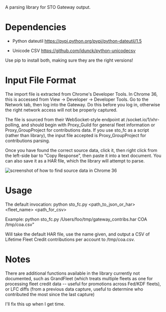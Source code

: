 A parsing library for STO Gateway output.

Dependencies
=======
- Python dateutil
https://pypi.python.org/pypi/python-dateutil/1.5

- Unicode CSV
https://github.com/jdunck/python-unicodecsv

Use pip to install both, making sure they are the right versions!

Input File Format
=======
The import file is extracted from Chrome's Developer Tools.  In Chrome 36, this is accessed from View -> Developer -> Developer Tools.  Go to the Network tab, then log into the Gateway.  Do this before you log in, otherwise the right network access will not be properly captured.

The file is sourced from their WebSocket-style endpoint at /socket.io/1/xhr-polling, and should begin with Proxy_Guild for general fleet information or Proxy_GroupProject for contributions data. If you use sto_fc as a script (rather than library), the input file accepted is Proxy_GroupProject for contributions parsing.

Once you have found the correct source data, click it, then right click from the left-side bar to "Copy Response", then paste it into a text document.  You can also save it as a HAR file, which the library will attempt to parse.


![screenshot of how to find source data in Chrome 36](https://raw.githubusercontent.com/isolinear/sto-data/docs/images/chrome.png "Chrome screenshot")

Usage
======
The default invocation:
python sto_fc.py <path_to_json_or_har> <fleet_name> <path_for_csv>

Example: python sto_fc.py /Users/foo/tmp/gateway_contribs.har COA /tmp/coa.csv"

Will take the default HAR file, use the name given, and output a CSV of Lifetime Fleet Credit contributions per account to /tmp/coa.csv.


Notes
======
There are additional functions available in the library currently not documented, such as GrandFleet (which treats multiple fleets as one for processing fleet credit data -- useful for promotions across Fed/KDF fleets), or LFC diffs (from a previous data capture, useful to determine who contributed the most since the last capture)

I'll fix this up when I get time.
